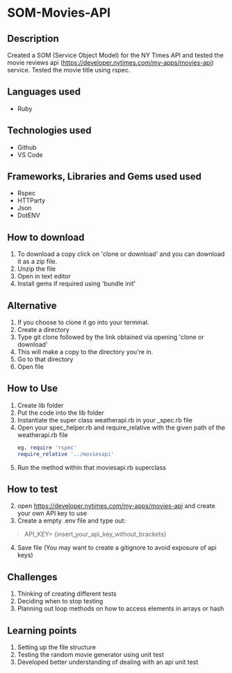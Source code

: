 # SOM-Movies-API

## Description

Created a SOM (Service Object Model) for the NY Times API and tested the movie reviews api (https://developer.nytimes.com/my-apps/movies-api) service. Tested the movie title using rspec.

## Languages used
* Ruby 

## Technologies used 
* Github
* VS Code

## Frameworks, Libraries and Gems used used
* Rspec
* HTTParty
* Json
* DotENV

## How to download
1. To download a copy click on 'clone or download' and you can download it as a zip file.
2. Unzip the file
3. Open in text editor 
4. Install gems if required using 'bundle init'

## Alternative
1. If you choose to clone it go into your terminal.
2. Create a directory
3. Type git clone followed by the link obtained via opening 'clone or download'
4. This will make a copy to the directory you're in.
5. Go to that directory
6. Open file

## How to Use 
1. Create lib folder
2. Put the code into the lib folder
4. Instantiate the super class weatherapi.rb in your _spec.rb file
5. Open your spec_helper.rb and require_relative with the given path of the weatherapi.rb file
    ``` ruby
    eg. require 'rspec'
    require_relative '../moviesapi'
    ```
6. Run the method within that moviesapi.rb superclass

## How to test 

2. open https://developer.nytimes.com/my-apps/movies-api and create your own API key to use
3. Create a empty .env file and type out:
> API_KEY= {insert_your_api_key_without_brackets}
4. Save file (You may want to create a gitignore to avoid exposure of api keys)

## Challenges 
1. Thinking of creating different tests
2. Deciding when to stop testing 
3. Planning out loop methods on how to access elements in arrays or hash

## Learning points
1. Setting up the file structure
2. Testing the random movie generator using unit test
3. Developed better understanding of dealing with an api unit test